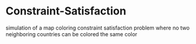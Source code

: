 # Constraint-Satisfaction
simulation of a map coloring constraint satisfaction problem where no two neighboring countries can be colored the same color
